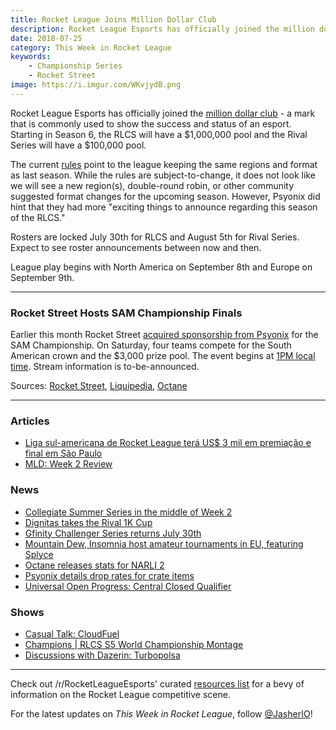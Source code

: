 ```yaml
---
title: Rocket League Joins Million Dollar Club
description: Rocket League Esports has officially joined the million dollar club - a mark that is commonly used to show the success and status of an esport.
date: 2018-07-25
category: This Week in Rocket League
keywords:
    - Championship Series
    - Rocket Street
image: https://i.imgur.com/WKvjydB.png
---
```


Rocket League Esports has officially joined the [million dollar club](https://www.rocketleagueesports.com/news/introducing-rlcs-season-6/) - a mark that is commonly used to show the success and status of an esport. Starting in Season 6, the RLCS will have a $1,000,000 pool and the Rival Series will have a $100,000 pool.

The current [rules](https://www.rocketleagueesports.com/rules/) point to the league keeping the same regions and format as last season. While the rules are subject-to-change, it does not look like we will see a new region(s), double-round robin, or other community suggested format changes for the upcoming season. However, Psyonix did hint that they had more "exciting things to announce regarding this season of the RLCS."

Rosters are locked July 30th for RLCS and August 5th for Rival Series. Expect to see roster announcements between now and then.

League play begins with North America on September 8th and Europe on September 9th.

---

### Rocket Street Hosts SAM Championship Finals

Earlier this month Rocket Street [acquired sponsorship from Psyonix](https://twitter.com/RocketStreet/status/1015722718107521027) for the SAM Championship. On Saturday, four teams compete for the South American crown and the \$3,000 prize pool. The event begins at [1PM local time](https://www.worldtimebuddy.com/?pl=1&lid=3448439,2643743,5128581&h=3448439). Stream information is to-be-announced.

Sources: [Rocket Street](https://www.rocketstreet.gg/), [Liquipedia](https://liquipedia.net/rocketleague/SAM_Championship/Season_1), [Octane](https://octane.gg/event/sam-championship-season-one-finals)

---

### Articles

-   [Liga sul-americana de Rocket League terá US\$ 3 mil em premiação e final em São Paulo](http://www.espn.com.br/esports/artigo/_/id/4559904/liga-sul-americana-de-rocket-league-tera-us-3-mil-em-premiacao-e-final-em-sao-paulo)
-   [MLD: Week 2 Review](https://www.mldoubles.com/single-post/2018/07/23/Season-7-Week-2-Review)

### News

-   [Collegiate Summer Series in the middle of Week 2](https://twitter.com/CollegeCarball/status/1016928985115025408)
-   [Dignitas takes the Rival 1K Cup](https://www.reddit.com/r/RocketLeagueEsports/comments/90ows3/rival_eu_1k_cup_july_21st_22nd_discussion/)
-   [Gfinity Challenger Series returns July 30th](https://twitter.com/Gfinity/status/1022091682270138369)
-   [Mountain Dew, Insomnia host amateur tournaments in EU, featuring Splyce](http://www.esports-news.co.uk/2018/07/24/mountain-dew-esports-truck-insomnia/)
-   [Octane releases stats for NARLI 2](https://www.reddit.com/r/RocketLeagueEsports/comments/91jjn5/octane_northern_arena_invitational_2_stats/)
-   [Psyonix details drop rates for crate items](https://www.rocketleague.com/news/drop-rates-in-rocket-league-crates/)
-   [Universal Open Progress: Central Closed Qualifier](https://universalopen.gg/phases/central-closed-qualifier/)

### Shows

-   [Casual Talk: CloudFuel](https://www.youtube.com/watch?v=7cVUlbzVrbw)
-   [Champions | RLCS S5 World Championship Montage](https://www.youtube.com/watch?v=WS2ny_3F-z4)
-   [Discussions with Dazerin: Turbopolsa](https://www.youtube.com/watch?v=kY9Jr-KI3KQ)

---

Check out /r/RocketLeagueEsports' curated [resources list](https://www.reddit.com/r/RocketLeagueEsports/wiki/links) for a bevy of information on the Rocket League competitive scene.

For the latest updates on _This Week in Rocket League_, follow [@JasherIO](https://twitter.com/JasherIO)!
